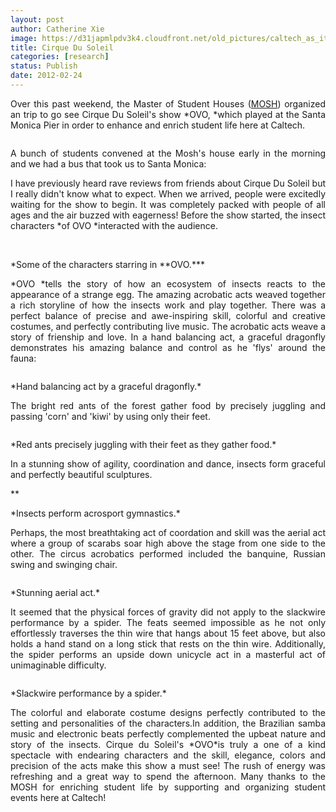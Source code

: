 ```yaml
---
layout: post
author: Catherine Xie
image: https://d31japmlpdv3k4.cloudfront.net/old_pictures/caltech_as_it_happens/6a0105349b8251970b016301cc6d43970d.jpg
title: Cirque Du Soleil
categories: [research]
status: Publish
date: 2012-02-24
---
```



<p style="text-align: justify;">Over this past weekend, the Master of Student Houses (<a href="https://mosh.caltech.edu/" target="_self">MOSH</a>) organized an trip to go see Cirque Du Soleil's show *OVO, *which played at the Santa Monica Pier in order to enhance and enrich student life here at Caltech.

<p style="text-align: justify;"><img alt="" src="https://static01.cirquedusoleil.com/en//media//shows/ovo/images/content/LargeContentImage.jpg" />

<p style="text-align: justify;">A bunch of students convened at the Mosh's house early in the morning and we had a bus that took us to Santa Monica:

<p style="text-align: justify;">I have previously heard rave reviews from friends about Cirque Du Soleil but I really didn't know what to expect. When we arrived, people were excitedly waiting for the show to begin. It was completely packed with people of all ages and the air buzzed with eagerness! Before the show started, the insect characters *of OVO *interacted with the audience.

<p style="text-align: justify;">﻿﻿﻿<img alt="" src="https://static01.cirquedusoleil.com/en//media/shows/ovo/images/content/promobox/music-promobox.jpg" />

<p style="text-align: justify;">*Some of the characters starring in **OVO.***

<p style="text-align: justify;">*OVO *tells the story of how an ecosystem of insects reacts to the appearance of a strange egg. The amazing acrobatic acts weaved together a rich storyline of how the insects work and play together. There was a perfect balance of precise and awe-inspiring skill, colorful and creative costumes, and perfectly contributing live music. The acrobatic acts weave a story of frienship and love. In a hand balancing act, a graceful dragonfly demonstrates his amazing balance and control as he 'flys' around the fauna:

<p style="text-align: justify;"><img alt="" src="https://static01.cirquedusoleil.com/en//media/shows/ovo/images/content/acts/Orvalho.jpg" />

<p style="text-align: justify;">*Hand balancing act by a graceful dragonfly.*

<p style="text-align: justify;">The bright red ants of the forest gather food by precisely juggling and passing 'corn' and 'kiwi' by using only their feet.

<p style="text-align: justify;"><img alt="" src="https://static01.cirquedusoleil.com/en//media/shows/ovo/images/content/acts/acts_fourmis.jpg" />

<p style="text-align: justify;">*Red ants precisely juggling with their feet as they gather food.*

<p style="text-align: justify;">In a stunning show of agility, coordination and dance, insects form graceful and perfectly beautiful sculptures.

<p style="text-align: justify;">*<img alt="" src="https://static01.cirquedusoleil.com/en//media/shows/ovo/images/content/acts/acts_acrosport.jpg" />*

<p style="text-align: justify;">*Insects perform acrosport gymnastics.*

<p style="text-align: justify;">Perhaps, the most breathtaking act of coordation and skill was the aerial act where a group of scarabs soar high above the stage from one side to the other. The circus acrobatics performed included the banquine, Russian swing and swinging chair.

<p style="text-align: justify;"><img alt="" src="https://static01.cirquedusoleil.com/en//media/shows/ovo/images/content/acts/flyingAct.jpg" />

<p style="text-align: justify;">*Stunning aerial act.*

<p style="text-align: justify;">It seemed that the physical forces of gravity did not apply to the slackwire performance by a spider. The feats seemed impossible as he not only effortlessly traverses the thin wire that hangs about 15 feet above, but also holds a hand stand on a long stick that rests on the thin wire. Additionally, the spider performs an upside down unicycle act in a masterful act of unimaginable difficulty.

<p style="text-align: justify;"><img alt="" src="https://static01.cirquedusoleil.com/en//media/shows/ovo/images/content/acts/acts_filmou.jpg" />

<p style="text-align: justify;">*Slackwire performance by a spider.*

<p style="text-align: justify;">The colorful and elaborate costume designs perfectly contributed to the setting and personalities of the characters.In addition, the Brazilian samba music and electronic beats perfectly complemented the upbeat nature and story of the insects. Cirque du Soleil's *OVO*is truly a one of a kind spectacle with endearing characters and the skill, elegance, colors and precision of the acts make this show a must see! The rush of energy was refreshing and a great way to spend the afternoon. Many thanks to the MOSH for enriching student life by supporting and organizing student events here at Caltech!

